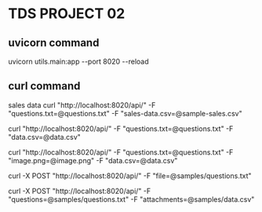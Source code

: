 # TDS PROJECT 02

## uvicorn command

uvicorn utils.main:app --port 8020 --reload

## curl command

sales data
curl "http://localhost:8020/api/" -F "questions.txt=@questions.txt" -F "sales-data.csv=@sample-sales.csv"

curl "http://localhost:8020/api/" -F "questions.txt=@questions.txt" -F "data.csv=@data.csv"


curl "http://localhost:8020/api/" -F "questions.txt=@questions.txt" -F "image.png=@image.png" -F "data.csv=@data.csv"

curl -X POST "http://localhost:8020/api/"   -F "file=@samples/questions.txt"

curl -X POST "http://localhost:8020/api/"   -F "questions=@samples/questions.txt" -F "attachments=@samples/data.csv"


